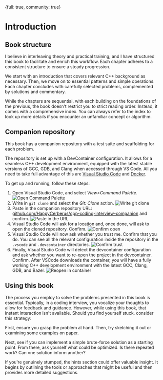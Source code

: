 {full: true, community: true}
# Introduction

## Book structure

I believe in interleaving theory and practical training, and I have structured this book to facilitate and enrich this workflow. Each chapter adheres to a consistent structure to ensure a steady progression.

We start with an introduction that covers relevant C++ background as necessary. Then, we move on to essential patterns and simple operations. Each chapter concludes with carefully selected problems, complemented by solutions and commentary.

While the chapters are sequential, with each building on the foundations of the previous, the book doesn't restrict you to strict reading order. Instead, it comes with a comprehensive index. You can always refer to the index to look up more details if you encounter an unfamiliar concept or algorithm.

## Companion repository

This book has a companion repository with a test suite and scaffolding for each problem.

The repository is set up with a DevContainer configuration. It allows for a seamless C++ development environment, equipped with the latest stable versions of GCC, GDB, and Clang when accessed through VS Code. All you need to take full advantage of this are [Visual Studio Code](https://code.visualstudio.com/download) and [Docker](https://www.docker.com/products/docker-desktop/).

To get up and running, follow these steps:

1. Open Visual Studio Code, and select *View>Command Palette*. ![Open Command Palette](intro/vscode_01.png)
2. Write in `git clone` and select the *Git: Clone* action. ![Write git clone](intro/vscode_02.png)
3. Paste in the companion repository URL: [github.com/HappyCerberus/cpp-coding-interview-companion](https://github.com/HappyCerberus/cpp-coding-interview-companion) and confirm. ![Paste in the URL](intro/vscode_03.png)
4. Visual Studio Code will ask for a location and, once done, will ask to open the cloned repository. Confirm. ![Confirm open](intro/vscode_04.png)
5. Visual Studio Code will now ask whether you trust me. Confirm that you do. You can see all the relevant configuration inside the repository in the `.vscode` and `.devcontainer` directories. ![Confirm trust](intro/vscode_05.png)
6. Finally, Visual Studio Code will detect the devcontainer configuration and ask whether you want to re-open the project in the devcontainer. Confirm. After VSCode downloads the container, you will have a fully working C++ development environment with the latest GCC, Clang, GDB, and Bazel. ![Reopen in container](intro/vscode_06.png)

## Using this book

The process you employ to solve the problems presented in this book is essential. Typically, in a coding interview, you vocalize your thoughts to allow for feedback and guidance. However, while using this book, that instant interaction isn't available. Should you find yourself stuck, consider this strategy:

First, ensure you grasp the problem at hand. Then, try sketching it out or examining some examples on paper.

Next, see if you can implement a simple brute-force solution as a starting point. From there, ask yourself what could be optimized. Is there repeated work? Can one solution inform another?

If you're genuinely stumped, the hints section could offer valuable insight. It begins by outlining the tools or approaches that might be useful and then provides more detailed suggestions.